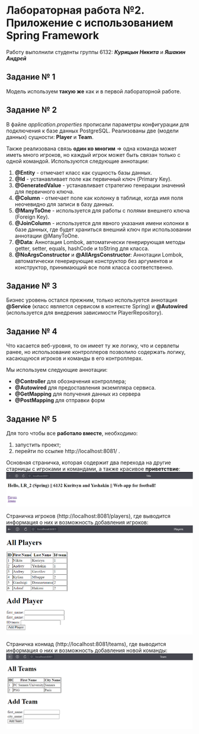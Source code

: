 # Лабораторная работа №2. Приложение с использованием Spring Framework #
Работу выполнили студенты группы 6132: ***Курицын Никита*** и ***Яшакин Андрей***  
## Задание № 1 ##
Модель используем **такую же** как и в первой лабораторной работе.

## Задание № 2 ##
В файле *application.properties* прописали  параметры конфигурации для подключения к базе данных PostgreSQL.
Реализованы две (модели данных) сущности: **Player** и **Team**.

Также  реализована связь **один ко многим** => одна команда может иметь много игроков, но каждый игрок может быть связан только с одной командой.
Используются следующие аннотации:
1. **@Entity** - отмечает класс как сущность базы данных.
2. **@Id** - устанавливает поле как первичный ключ (Primary Key).
3. **@GeneratedValue** - устанавливает стратегию генерации значений для первичного ключа.
4. **@Column** - отмечает поле как колонку в таблице, когда имя поля неочевидно для записи в базу данных.
5. **@ManyToOne** - используется для работы с полями внешнего ключа (Foreign Key).
6. **@JoinColumn** - используется для явного указания имени колонки в базе данных, где будет храниться внешний ключ при использовании аннотации @ManyToOne.
7. **@Data**: Аннотация Lombok, автоматически генерирующая методы getter, setter, equals, hashCode и toString для класса.
8. **@NoArgsConstructor** и **@AllArgsConstructor**: Аннотации Lombok, автоматически генерирующие конструктор без аргументов и конструктор, принимающий все поля класса соответственно.

## Задание № 3 ##
Бизнес уровень остался прежним, только используется аннотация **@Service** (класс является сервисом в контексте Spring) и **@Autowired** (используется для внедрения зависимости PlayerRepository).


## Задание № 4 ##

Что касается веб-уровня, то он имеет ту же логику, что и сервлеты ранее, но использование контроллеров позволило содержать логику, касающуюся игроков и команды в его контроллерах.

Мы используем следующие аннотации:

- **@Controller** для обозначения контроллера;
- **@Autowired** для предоставления экземпляра сервиса.
- **@GetMapping** для получения данных из сервера
- **@PostMapping** для отправки форм


## Задание № 5 ##
Для того чтобы все **работало вместе**, необходимо:

1. запустить проект;
2. перейти по ссылке http://localhost:8081/ .


Основная страничка, которая содержит два перехода на другие старницы с игроками и командами, а также красивое **приветствие**:
![изображение](https://github.com/BandooSs/CSA_LR_2/blob/master/screenshot/1.png)

Страничка игроков (http://localhost:8081/players), где выводится информация о них и возможность добавления игроков:  
![изображение](https://github.com/BandooSs/CSA_LR_2/blob/master/screenshot/2.png)

Страничка конмад (http://localhost:8081/teams), где выводится информация о них и возможность добавления новой команды:  
![изображение](https://github.com/BandooSs/CSA_LR_2/blob/master/screenshot/3.png)
